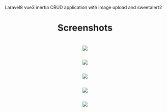 Laravel8 vue3 inertia CRUD application with image upload and sweetalert2

<h1 align="center">Screenshots<h1>

<p align="center"><img src="https://github.com/mostfa16/Laravel8-vue3-inertia-image-upload-CRUD/blob/master/resources/Screenshots/index.PNG"></p>
<p align="center"><img src="https://github.com/mostfa16/Laravel8-vue3-inertia-image-upload-CRUD/blob/master/resources/Screenshots/create.PNG"></p>
<p align="center"><img src="https://github.com/mostfa16/Laravel8-vue3-inertia-image-upload-CRUD/blob/master/resources/Screenshots/show.PNG"></p>
<p align="center"><img src="https://github.com/mostfa16/Laravel8-vue3-inertia-image-upload-CRUD/blob/master/resources/Screenshots/edit.PNG"></p>
<p align="center"><img src="https://github.com/mostfa16/Laravel8-vue3-inertia-image-upload-CRUD/blob/master/resources/Screenshots/delete.PNG"></p>
